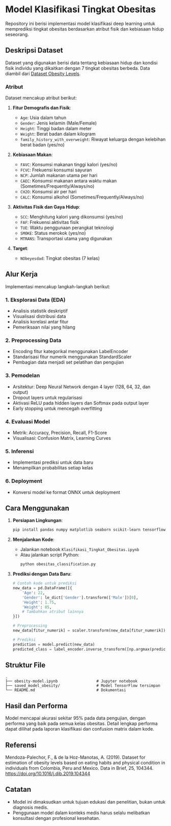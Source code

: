 # Model Klasifikasi Tingkat Obesitas

Repository ini berisi implementasi model klasifikasi deep learning untuk memprediksi tingkat obesitas berdasarkan atribut fisik dan kebiasaan hidup seseorang.

## Deskripsi Dataset

Dataset yang digunakan berisi data tentang kebiasaan hidup dan kondisi fisik individu yang dikaitkan dengan 7 tingkat obesitas berbeda. Data diambil dari [Dataset Obesity Levels](https://www.kaggle.com/datasets/fatemehmehrparvar/obesity-levels).

### Atribut

Dataset mencakup atribut berikut:

1. **Fitur Demografis dan Fisik**:
   - `Age`: Usia dalam tahun
   - `Gender`: Jenis kelamin (Male/Female)
   - `Height`: Tinggi badan dalam meter
   - `Weight`: Berat badan dalam kilogram
   - `family_history_with_overweight`: Riwayat keluarga dengan kelebihan berat badan (yes/no)

2. **Kebiasaan Makan**:
   - `FAVC`: Konsumsi makanan tinggi kalori (yes/no)
   - `FCVC`: Frekuensi konsumsi sayuran
   - `NCP`: Jumlah makanan utama per hari
   - `CAEC`: Konsumsi makanan antara waktu makan (Sometimes/Frequently/Always/no)
   - `CH2O`: Konsumsi air per hari
   - `CALC`: Konsumsi alkohol (Sometimes/Frequently/Always/no)

3. **Aktivitas Fisik dan Gaya Hidup**:
   - `SCC`: Menghitung kalori yang dikonsumsi (yes/no)
   - `FAF`: Frekuensi aktivitas fisik
   - `TUE`: Waktu penggunaan perangkat teknologi
   - `SMOKE`: Status merokok (yes/no)
   - `MTRANS`: Transportasi utama yang digunakan

4. **Target**:
   - `NObeyesdad`: Tingkat obesitas (7 kelas)

## Alur Kerja

Implementasi mencakup langkah-langkah berikut:

### 1. Eksplorasi Data (EDA)
- Analisis statistik deskriptif
- Visualisasi distribusi data
- Analisis korelasi antar fitur
- Pemeriksaan nilai yang hilang

### 2. Preprocessing Data
- Encoding fitur kategorikal menggunakan LabelEncoder
- Standarisasi fitur numerik menggunakan StandardScaler
- Pembagian data menjadi set pelatihan dan pengujian

### 3. Pemodelan
- Arsitektur: Deep Neural Network dengan 4 layer (128, 64, 32, dan output)
- Dropout layers untuk regularisasi
- Aktivasi ReLU pada hidden layers dan Softmax pada output layer
- Early stopping untuk mencegah overfitting

### 4. Evaluasi Model
- Metrik: Accuracy, Precision, Recall, F1-Score
- Visualisasi: Confusion Matrix, Learning Curves

### 5. Inferensi
- Implementasi prediksi untuk data baru
- Menampilkan probabilitas setiap kelas

### 6. Deployment
- Konversi model ke format ONNX untuk deployment

## Cara Menggunakan

1. **Persiapan Lingkungan**:
   ```bash
   pip install pandas numpy matplotlib seaborn scikit-learn tensorflow tf2onnx
   ```

2. **Menjalankan Kode**:
   - Jalankan notebook `Klasifikasi_Tingkat_Obesitas.ipynb` 
   - Atau jalankan script Python:
     ```bash
     python obesitas_classification.py
     ```

3. **Prediksi dengan Data Baru**:
   ```python
   # Contoh kode untuk prediksi
   new_data = pd.DataFrame([{
       'Age': 22,
       'Gender': le_dict['Gender'].transform(['Male'])[0],
       'Height': 1.75,
       'Weight': 85,
       # Tambahkan atribut lainnya
   }])
   
   # Preprocessing
   new_data[fitur_numerik] = scaler.transform(new_data[fitur_numerik])
   
   # Prediksi
   prediction = model.predict(new_data)
   predicted_class = label_encoder.inverse_transform([np.argmax(prediction)])
   ```

## Struktur File

```
.
├── obesity-model.ipynb                 # Jupyter notebook
├── saved_model_obesity/                # Model TensorFlow tersimpan
└── README.md                           # Dokumentasi
```

## Hasil dan Performa

Model mencapai akurasi sekitar 95% pada data pengujian, dengan performa yang baik pada semua kelas obesitas. Detail lengkap performa dapat dilihat pada laporan klasifikasi dan confusion matrix dalam kode.

## Referensi

Mendoza-Palechor, F., & de la Hoz-Manotas, A. (2019). Dataset for estimation of obesity levels based on eating habits and physical condition in individuals from Colombia, Peru and Mexico. Data in Brief, 25, 104344. https://doi.org/10.1016/j.dib.2019.104344

## Catatan

- Model ini dimaksudkan untuk tujuan edukasi dan penelitian, bukan untuk diagnosis medis.
- Penggunaan model dalam konteks medis harus selalu melibatkan konsultasi dengan profesional kesehatan.